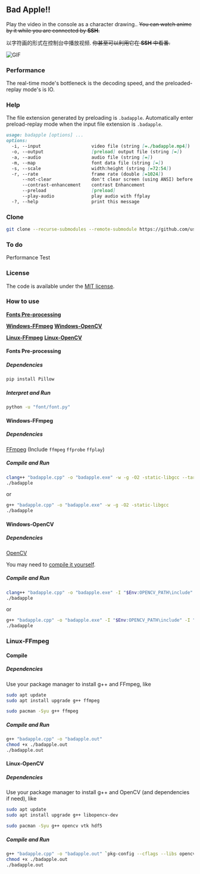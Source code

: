 ## Bad Apple!!

Play the video in the console as a character drawing..
~~You can watch anime by it while you are connected by **SSH**.~~

以字符画的形式在控制台中播放视频.
~~你甚至可以利用它在 **SSH** 中看番.~~

![GIF](./play.gif)

### Performance

The real-time mode's bottleneck is the decoding speed, and the preloaded-replay mode's is IO.

### Help

The file extension generated by preloading is `.badapple`.
Automatically enter preload-replay mode when the input file extension is `.badapple`.

```markdown
usage: badapple [options] ... 
options:
  -i, --input                   video file (string [=./badapple.mp4])
  -o, --output                  [preload] output file (string [=])
  -a, --audio                   audio file (string [=])
  -m, --map                     font data file (string [=])
  -s, --scale                   width:height (string [=72:54])
  -r, --rate                    frame rate (double [=1024])
      --not-clear               don't clear screen (using ANSI) before print a frame
      --contrast-enhancement    contrast Enhancement
      --preload                 [preload]
      --play-audio              play audio with ffplay
  -?, --help                    print this message
```

### Clone

```sh
git clone --recurse-submodules --remote-submodule https://github.com/userElaina/Bad-Apple.git
```

### To do

Performance Test

### License

The code is available under the [MIT license](./LICENSE).

### How to use

**[Fonts Pre-processing](#fonts-pre-processing)**

**[Windows-FFmpeg](#windows-ffmpeg)**
**[Windows-OpenCV](#windows-opencv)**

**[Linux-FFmpeg](#linux-ffmpeg)**
**[Linux-OpenCV](#linux-opencv)**

#### Fonts Pre-processing

##### Dependencies

```sh
pip install Pillow
```

##### Interpret and Run

```sh
python -u "font/font.py"
```

#### Windows-FFmpeg

##### Dependencies

[FFmpeg](https://github.com/BtbN/FFmpeg-Builds/releases/tag/latest)
(Include `ffmpeg` `ffprobe` `ffplay`)

##### Compile and Run

```sh
clang++ "badapple.cpp" -o "badapple.exe" -w -g -O2 -static-libgcc --target=x86_64-w64-mingw
./badapple
```

or

```sh
g++ "badapple.cpp" -o "badapple.exe" -w -g -O2 -static-libgcc
./badapple
```

#### Windows-OpenCV

##### Dependencies

[OpenCV](https://opencv.org/)

You may need to [compile it yourself](https://github.com/userElaina/OpenCV-460-MinGW-W64-Build).

##### Compile and Run

```sh
clang++ "badapple.cpp" -o "badapple.exe" -I "$Env:OPENCV_PATH\include" -I "$Env:OPENCV_PATH\include\opencv2" -L "$Env:OPENCV_PATH\x64\mingw\lib" -llibopencv_world460 -w -g -O2 -static-libgcc --target=x86_64-w64-mingw
./badapple
```

or

```sh
g++ "badapple.cpp" -o "badapple.exe" -I "$Env:OPENCV_PATH\include" -I "$Env:OPENCV_PATH\include\opencv2" -L "$Env:OPENCV_PATH\x64\mingw\lib" -llibopencv_world460 -w -g -O2 -static-libgcc
./badapple
```

### Linux-FFmpeg

#### Compile

##### Dependencies

Use your package manager to install g++ and FFmpeg, like

```sh
sudo apt update
sudo apt install upgrade g++ ffmpeg
```

```sh
sudo pacman -Syu g++ ffmpeg
```

##### Compile and Run

```sh
g++ "badapple.cpp" -o "badapple.out"
chmod +x ./badapple.out
./badapple.out
```

#### Linux-OpenCV

##### Dependencies

Use your package manager to install g++ and OpenCV (and dependencies if need), like

```sh
sudo apt update
sudo apt install upgrade g++ libopencv-dev
```

```sh
sudo pacman -Syu g++ opencv vtk hdf5
```

##### Compile and Run

```sh
g++ "badapple.cpp" -o "badapple.out" `pkg-config --cflags --libs opencv4`
chmod +x ./badapple.out
./badapple.out
```
